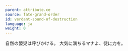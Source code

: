 ```yaml
---
parent: attribute.ce
source: fate-grand-order
id: verdant-sound-of-destruction
language: ja
weight: 0
---
```


自然の嬰児は呼びかける。
大気に満ちるマナよ、徒に力を。
